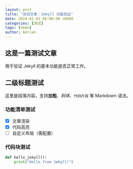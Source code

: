 ```yaml
---
layout: post
title: "测试文章：Jekyll 功能验证"
date: 2024-01-01 08:00:00 +0800
categories: [测试]
tags: [demo]
author: Adrian
---
```


## 这是一篇测试文章

用于验证 Jekyll 的基本功能是否正常工作。

## 二级标题测试

这里是段落内容，支持 ​**加粗**、*斜体*、`代码片段` 等 Markdown 语法。

### 功能清单测试
- [x] 文章渲染
- [x] 代码高亮
- [ ] 自定义布局（需配置）

### 代码块测试
```python
def hello_jekyll():
    print("Hello from Jekyll!")
